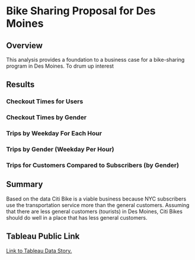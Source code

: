 # Bike Sharing Proposal for Des Moines

## Overview
This analysis provides a foundation to a business case for a bike-sharing program in Des Moines. To drum up interest 

## Results

### Checkout Times for Users

### Checkout Times by Gender

### Trips by Weekday For Each Hour

### Trips by Gender (Weekday Per Hour)

### Trips for Customers Compared to Subscribers (by Gender)


## Summary
Based on the data Citi Bike is a viable business because NYC subscribers use the transportation service more than the general customers. Assuming that there are less general customers (tourists) in Des Moines, Citi Bikes should do well in a place that has less general customers.  

## Tableau Public Link
[Link to Tableau Data Story.](https://public.tableau.com/app/profile/jeremy3008/viz/NYCBikeshareChallenge_16411709534240/UserTripsbyGenderbyWeekday)

